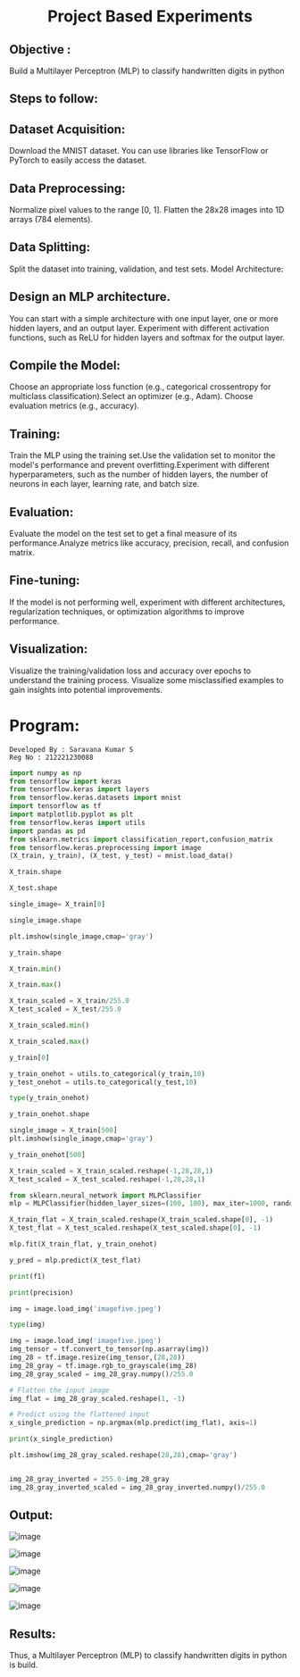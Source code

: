 # <p align="center"> Project Based Experiments</p>
## Objective :
 Build a Multilayer Perceptron (MLP) to classify handwritten digits in python
## Steps to follow:
## Dataset Acquisition:
Download the MNIST dataset. You can use libraries like TensorFlow or PyTorch to easily access the dataset.
## Data Preprocessing:
Normalize pixel values to the range [0, 1].
Flatten the 28x28 images into 1D arrays (784 elements).
## Data Splitting:

Split the dataset into training, validation, and test sets.
Model Architecture:
## Design an MLP architecture. 
You can start with a simple architecture with one input layer, one or more hidden layers, and an output layer.
Experiment with different activation functions, such as ReLU for hidden layers and softmax for the output layer.
## Compile the Model:
Choose an appropriate loss function (e.g., categorical crossentropy for multiclass classification).Select an optimizer (e.g., Adam).
Choose evaluation metrics (e.g., accuracy).
## Training:
Train the MLP using the training set.Use the validation set to monitor the model's performance and prevent overfitting.Experiment with different hyperparameters, such as the number of hidden layers, the number of neurons in each layer, learning rate, and batch size.
## Evaluation:

Evaluate the model on the test set to get a final measure of its performance.Analyze metrics like accuracy, precision, recall, and confusion matrix.
## Fine-tuning:
If the model is not performing well, experiment with different architectures, regularization techniques, or optimization algorithms to improve performance.
## Visualization:
Visualize the training/validation loss and accuracy over epochs to understand the training process. Visualize some misclassified examples to gain insights into potential improvements.

# Program:
```
Developed By : Saravana Kumar S
Reg No : 212221230088
```
```python
import numpy as np
from tensorflow import keras
from tensorflow.keras import layers
from tensorflow.keras.datasets import mnist
import tensorflow as tf
import matplotlib.pyplot as plt
from tensorflow.keras import utils
import pandas as pd
from sklearn.metrics import classification_report,confusion_matrix
from tensorflow.keras.preprocessing import image
(X_train, y_train), (X_test, y_test) = mnist.load_data()

X_train.shape

X_test.shape

single_image= X_train[0]

single_image.shape

plt.imshow(single_image,cmap='gray')

y_train.shape

X_train.min()

X_train.max()

X_train_scaled = X_train/255.0
X_test_scaled = X_test/255.0

X_train_scaled.min()

X_train_scaled.max()

y_train[0]

y_train_onehot = utils.to_categorical(y_train,10)
y_test_onehot = utils.to_categorical(y_test,10)

type(y_train_onehot)

y_train_onehot.shape

single_image = X_train[500]
plt.imshow(single_image,cmap='gray')

y_train_onehot[500]

X_train_scaled = X_train_scaled.reshape(-1,28,28,1)
X_test_scaled = X_test_scaled.reshape(-1,28,28,1)

from sklearn.neural_network import MLPClassifier
mlp = MLPClassifier(hidden_layer_sizes=(100, 100), max_iter=1000, random_state=42)

X_train_flat = X_train_scaled.reshape(X_train_scaled.shape[0], -1)
X_test_flat = X_test_scaled.reshape(X_test_scaled.shape[0], -1)

mlp.fit(X_train_flat, y_train_onehot)

y_pred = mlp.predict(X_test_flat)

print(f1)

print(precision)

img = image.load_img('imagefive.jpeg')

type(img)

img = image.load_img('imagefive.jpeg')
img_tensor = tf.convert_to_tensor(np.asarray(img))
img_28 = tf.image.resize(img_tensor,(28,28))
img_28_gray = tf.image.rgb_to_grayscale(img_28)
img_28_gray_scaled = img_28_gray.numpy()/255.0

# Flatten the input image
img_flat = img_28_gray_scaled.reshape(1, -1)

# Predict using the flattened input
x_single_prediction = np.argmax(mlp.predict(img_flat), axis=1)

print(x_single_prediction)

plt.imshow(img_28_gray_scaled.reshape(28,28),cmap='gray')


img_28_gray_inverted = 255.0-img_28_gray
img_28_gray_inverted_scaled = img_28_gray_inverted.numpy()/255.0

```

## Output:

![image](https://github.com/Saravana-Kumar07/NN-Project-Based-Experiment/assets/94303546/f8cc4660-546b-4dd5-a8cb-659045d9c65c)


![image](https://github.com/Saravana-Kumar07/NN-Project-Based-Experiment/assets/94303546/b95ab3f9-52da-4274-ac4b-cdfc1c605a97)


![image](https://github.com/Saravana-Kumar07/NN-Project-Based-Experiment/assets/94303546/60d08eb1-ecfa-44ef-aacc-4fd11221ef13)

![image](https://github.com/Saravana-Kumar07/NN-Project-Based-Experiment/assets/94303546/009eeba4-fba2-4bf5-b2de-b6ba6caf5fce)

![image](https://github.com/Saravana-Kumar07/NN-Project-Based-Experiment/assets/94303546/4862f095-93bf-4593-9959-6ce238f0681c)

## Results:

Thus, a Multilayer Perceptron (MLP) to classify handwritten digits in python is build.
